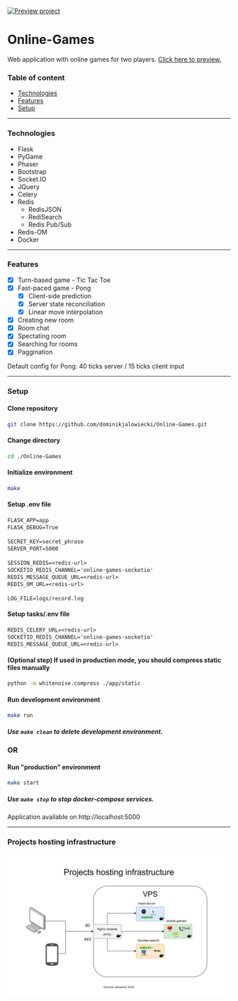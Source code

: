 [![Preview project](https://img.shields.io/static/v1?label=Flask&message=Preview&color=success&style=flat&logo=Flask)][preview]

# Online-Games

Web application with online games for two players. [Click here to preview.][preview]

[preview]: https://djalowiecki.toadres.pl/online-games

### Table of content

- [Technologies](#technologies)
- [Features](#features)
- [Setup](#setup)

---

### Technologies

- Flask
- PyGame
- Phaser
- Bootstrap
- Socket.IO
- JQuery
- Celery
- Redis
  - RedisJSON
  - RediSearch
  - Redis Pub/Sub
- Redis-OM
- Docker

---

### Features

- [x] Turn-based game - Tic Tac Toe
- [x] Fast-paced game - Pong
  - [x] Client-side prediction
  - [x] Server state reconciliation
  - [x] Linear move interpolation
- [x] Creating new room
- [x] Room chat
- [x] Spectating room
- [x] Searching for rooms
- [x] Paggination

Default config for Pong: 40 ticks server / 15 ticks client input

---

### Setup

#### Clone repository

```bash
git clone https://github.com/dominikjalowiecki/Online-Games.git
```

#### Change directory

```bash
cd ./Online-Games
```

#### Initialize environment

```bash
make
```

#### Setup .env file

```
FLASK_APP=app
FLASK_DEBUG=True

SECRET_KEY=secret_phrase
SERVER_PORT=5000

SESSION_REDIS=<redis-url>
SOCKETIO_REDIS_CHANNEL='online-games-socketio'
REDIS_MESSAGE_QUEUE_URL=<redis-url>
REDIS_OM_URL=<redis-url>

LOG_FILE=logs/record.log
```

#### Setup tasks/.env file

```
REDIS_CELERY_URL=<redis-url>
SOCKETIO_REDIS_CHANNEL='online-games-socketio'
REDIS_MESSAGE_QUEUE_URL=<redis-url>
```

#### (Optional step) If used in production mode, you should compress static files manually

```bash
python -m whitenoise.compress ./app/static
```

#### Run development environment

```bash
make run
```

##### Use `make clean` to delete development environment.

### OR

#### Run "production" environment

```bash
make start
```

##### Use `make stop` to stop docker-compose services.

Application available on http://localhost:5000

---

### Projects hosting infrastructure

![Projects hosting infrastructure](/images/vps_infrastructure.drawio.png)
